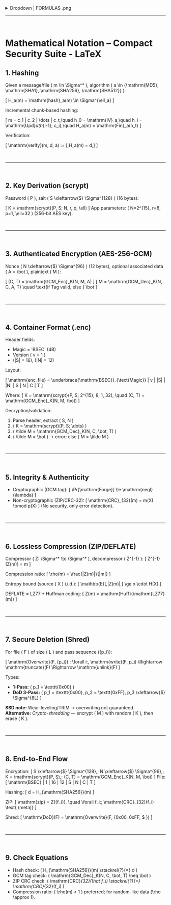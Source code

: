 <details>
  <summary> Dropdown | FORMULAS .png</summary>

## 1. Hashing

|<img width="2850" height="522" alt="formula_01" src="https://github.com/user-attachments/assets/87a1050f-bc27-447a-a238-80864d1565f6" />|<img width="2850" height="522" alt="formula_02" src="https://github.com/user-attachments/assets/ced9e8c0-65ee-4d8d-a183-ac65b5085871" />|
|---|---|

<br>

## 2. Key Derivation (scrypt)

|<img width="2850" height="522" alt="formula_03" src="https://github.com/user-attachments/assets/697645ef-584e-4a90-8b44-d951f1db8808" />|
|---|

<br>

## 3. Authenticated Encryption (AES-256-GCM)

|<img width="2850" height="522" alt="formula_04" src="https://github.com/user-attachments/assets/9af73bfc-65ed-4ecc-ad50-7f6344e85341" />|<img width="2850" height="522" alt="formula_05" src="https://github.com/user-attachments/assets/0945e8f7-5f64-4e8e-9253-f948a3691977" />|
|---|---|

<br>

## 4. Container Format (.enc)

|<img width="2850" height="522" alt="formula_06" src="https://github.com/user-attachments/assets/83d3a976-8c3c-4803-af3a-d4bcd1923bcb" />|
|---|

<br>

## 5. Integrity & Authenticity

|<img width="2850" height="522" alt="formula_07" src="https://github.com/user-attachments/assets/39cccb67-fca3-4af8-88f7-dbde51dec07e" />|
|---|

<br>

## 6. Lossless Compression (ZIP/DEFLATE)

|<img width="2850" height="522" alt="formula_08" src="https://github.com/user-attachments/assets/7f71cada-034a-4d27-abfd-92c4f55368f1" />|
|---|

<br>

## 7. Secure Deletion (Shred)

|<img width="2850" height="522" alt="formula_09" src="https://github.com/user-attachments/assets/a4b3dec4-05ae-4f2b-a569-21839b5f219d" />|
|---|

<br>

## 8. End-to-End Flow

|<img width="2850" height="522" alt="formula_10" src="https://github.com/user-attachments/assets/ea419516-6cf6-4a55-8294-d93747d74d58" />|<img width="2850" height="522" alt="formula_11" src="https://github.com/user-attachments/assets/ae9c850e-e5f1-4bb6-9fbc-8f6f3a541d79" />|<img width="2850" height="522" alt="formula_12" src="https://github.com/user-attachments/assets/c0a20cbc-f756-4201-81ff-cc67c04ba766" />|
|---|---|---|

<br>

</details>

---

<br>

# Mathematical Notation – Compact Security Suite - LaTeX

## 1. Hashing

Given a message/file \( m \in \Sigma^* \), algorithm \( a \in \{\mathrm{MD5}, \mathrm{SHA1}, \mathrm{SHA256}, \mathrm{SHA512}\} \):

\[
H_a(m) = \mathrm{hash}_a(m) \in \Sigma^{\ell_a}
\]

Incremental chunk-based hashing:

\[
m = c_1 \| c_2 \| \dots \| c_t,\quad
h_0 = \mathrm{IV}_a,\quad
h_i = \mathrm{Upd}_a(h_{i-1}, c_i),\quad
H_a(m) = \mathrm{Fin}_a(h_t)
\]

Verification:

\[
\mathrm{verify}(m, d, a) := [\,H_a(m) = d\,]
\]

<br>

---

<br>

## 2. Key Derivation (scrypt)

Password \( P \), salt \( S \xleftarrow{\$} \Sigma^{128} \) (16 bytes):

\[
K = \mathrm{scrypt}(P, S; N, r, p, \ell)
\]
App parameters: \( N=2^{15}, r=8, p=1, \ell=32 \) (256-bit AES key).

<br>

---

<br>

## 3. Authenticated Encryption (AES-256-GCM)

Nonce \( N \xleftarrow{\$} \Sigma^{96} \) (12 bytes), optional associated data \( A = \bot \), plaintext \( M \):

\[
(C, T) = \mathrm{GCM\_Enc}_K(N, M, A)
\]
\[
M = \mathrm{GCM\_Dec}_K(N, C, A, T) \quad \text{if Tag valid, else } \bot
\]

<br>

---

<br>

## 4. Container Format (.enc)

Header fields:
- Magic = 'BSEC' (4B)
- Version \( v = 1 \)
- \(|S| = 16\), \(|N| = 12\)

Layout:

\[
\mathrm{enc\_file} = \underbrace{\mathrm{BSEC}}_{\text{Magic}} \| v \| |S| \| |N| \| S \| N \| C \| T
\]

Where:
\[
K = \mathrm{scrypt}(P, S; 2^{15}, 8, 1, 32), \quad (C, T) = \mathrm{GCM\_Enc}_K(N, M, \bot)
\]

Decryption/validation:
1. Parse header, extract \( S, N \)
2. \( K = \mathrm{scrypt}(P, S; \dots) \)
3. \( \tilde M = \mathrm{GCM\_Dec}_K(N, C, \bot, T) \)
4. \( \tilde M = \bot \) → error; else \( M = \tilde M \)

<br>

---

<br>

## 5. Integrity & Authenticity

- Cryptographic (GCM tag):
\[
\Pr[\mathrm{Forge}] \le \mathrm{negl}(\lambda)
\]
- Non-cryptographic (ZIP/CRC-32):
\[
\mathrm{CRC}_{32}(m) = m(X) \bmod p(X)
\]
(No security, only error detection).

<br>

---

<br>

## 6. Lossless Compression (ZIP/DEFLATE)

Compressor \( Z: \Sigma^* \to \Sigma^* \), decompressor \( Z^{-1} \):
\[
Z^{-1}(Z(m)) = m
\]

Compression ratio:
\[
\rho(m) = \frac{|Z(m)|}{|m|}
\]

Entropy bound (source \( X \) i.i.d.):
\[
\mathbb{E}[\,|Z(m)|\,] \ge n \cdot H(X)
\]

DEFLATE ≈ LZ77 + Huffman coding:
\[
Z(m) = \mathrm{Huff}(\mathrm{LZ77}(m))
\]

<br>

---

<br>

## 7. Secure Deletion (Shred)

For file \( F \) of size \( L \) and pass sequence \(\{p_i\}\):

\[
\mathrm{Overwrite}(F, \{p_i\}) : \forall i:\, \mathrm{write}(F, p_i) \Rightarrow \mathrm{truncate}(F) \Rightarrow \mathrm{unlink}(F)
\]

Types:
- **1-Pass:** \( p_1 = \texttt{0x00} \)
- **DoD 3-Pass:** \( p_1 = \texttt{0x00}, p_2 = \texttt{0xFF}, p_3 \xleftarrow{\$} \Sigma^{8L} \)

**SSD note:** Wear-leveling/TRIM → overwriting not guaranteed.  
**Alternative:** *Crypto-shredding* — encrypt \( M \) with random \( K \), then erase \( K \).

<br>

---

<br>

## 8. End-to-End Flow

Encryption:
\[
S \xleftarrow{\$} \Sigma^{128},\; N \xleftarrow{\$} \Sigma^{96},\;
K = \mathrm{scrypt}(P, S),\;
(C, T) = \mathrm{GCM\_Enc}_K(N, M, \bot)
\]
File:
\[
\mathrm{BSEC} \| 1 \| 16 \| 12 \| S \| N \| C \| T
\]

Hashing:
\[
d = H_{\mathrm{SHA256}}(m)
\]

ZIP:
\[
\mathrm{zip} = Z(\{f_i\}), \quad \forall f_i:\; \mathrm{CRC}_{32}(f_i) \text{ (meta)}
\]

Shred:
\[
\mathrm{DoD}(F) = \mathrm{Overwrite}(F, \{0x00, 0xFF, \$ \})
\]

<br>

---

<br>

## 9. Check Equations

- Hash check: \( H_{\mathrm{SHA256}}(m) \stackrel{?}{=} d \)
- GCM tag check: \( \mathrm{GCM\_Dec}_K(N, C, \bot, T) \neq \bot \)
- ZIP CRC check: \( \mathrm{CRC}_{32}(\hat f_i) \stackrel{?}{=} \mathrm{CRC}_{32}(f_i) \)
- Compression ratio: \( \rho(m) < 1 \) preferred; for random-like data \(\rho \approx 1\).
